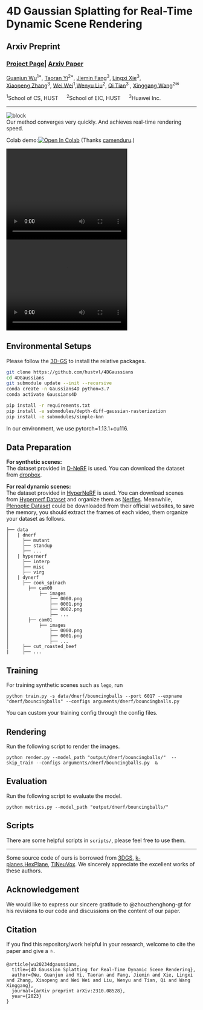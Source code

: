 # 4D Gaussian Splatting for Real-Time Dynamic Scene Rendering

## Arxiv Preprint

### [Project Page](https://guanjunwu.github.io/4dgs/index.html)| [Arxiv Paper](https://arxiv.org/abs/2310.08528)


[Guanjun Wu](https://guanjunwu.github.io/)<sup>1*</sup>, [Taoran Yi](https://github.com/taoranyi)<sup>2*</sup>,
[Jiemin Fang](https://jaminfong.cn/)<sup>3</sup>, [Lingxi Xie](http://lingxixie.com/)<sup>3</sup>, </br>[Xiaopeng Zhang](https://sites.google.com/site/zxphistory/)<sup>3</sup>, [Wei Wei](https://www.eric-weiwei.com/)<sup>1</sup>,[Wenyu Liu](http://eic.hust.edu.cn/professor/liuwenyu/)<sup>2</sup>, [Qi Tian](https://scholar.google.com/citations?hl=en&user=61b6eYkAAAAJ)<sup>3</sup> , [Xinggang Wang](https://xwcv.github.io)<sup>2✉</sup>

<sup>1</sup>School of CS, HUST &emsp; <sup>2</sup>School of EIC, HUST &emsp; <sup>3</sup>Huawei Inc. &emsp;

---------------------------------------------------

![block](assets/teaserfig.png)   
Our method converges very quickly. And achieves real-time rendering speed.

Colab demo:[![Open In Colab](https://colab.research.google.com/assets/colab-badge.svg)](https://colab.research.google.com/github/camenduru/4DGaussians-colab/blob/main/4DGaussians_colab.ipynb) (Thanks [camenduru](https://github.com/camenduru/4DGaussians-colab).)

<video width="320" height="240" controls>
  <sourc src="assets/teaservideo.mp4" type="video/mp4">
</video>

<video width="320" height="240" controls>
  <source src="assets/cut_roasted_beef_time.mp4" type="video/mp4">
</video>


## Environmental Setups
Please follow the [3D-GS](https://github.com/graphdeco-inria/gaussian-splatting) to install the relative packages.
```bash
git clone https://github.com/hustvl/4DGaussians
cd 4DGaussians
git submodule update --init --recursive
conda create -n Gaussians4D python=3.7 
conda activate Gaussians4D

pip install -r requirements.txt
pip install -e submodules/depth-diff-gaussian-rasterization
pip install -e submodules/simple-knn
```
In our environment, we use pytorch=1.13.1+cu116.
## Data Preparation
**For synthetic scenes:**  
The dataset provided in [D-NeRF](https://github.com/albertpumarola/D-NeRF) is used. You can download the dataset from [dropbox](https://www.dropbox.com/s/0bf6fl0ye2vz3vr/data.zip?dl=0).

**For real dynamic scenes:**  
The dataset provided in [HyperNeRF](https://github.com/google/hypernerf) is used. You can download scenes from [Hypernerf Dataset](https://github.com/google/hypernerf/releases/tag/v0.1) and organize them as [Nerfies](https://github.com/google/nerfies#datasets). Meanwhile, [Plenoptic Dataset](https://github.com/facebookresearch/Neural_3D_Video) could be downloaded from their official websites, to save the memory, you should extract the frames of each video, them organize your dataset as follows.
```
├── data
│   | dnerf 
│     ├── mutant
│     ├── standup 
│     ├── ...
│   | hypernerf
│     ├── interp
│     ├── misc
│     ├── virg
│   | dynerf
│     ├── cook_spinach
│       ├── cam00
│           ├── images
│               ├── 0000.png
│               ├── 0001.png
│               ├── 0002.png
│               ├── ...
│       ├── cam01
│           ├── images
│               ├── 0000.png
│               ├── 0001.png
│               ├── ...
│     ├── cut_roasted_beef
|     ├── ...
```


## Training
For training synthetic scenes such as `lego`, run 
``` 
python train.py -s data/dnerf/bouncingballs --port 6017 --expname "dnerf/bouncingballs" --configs arguments/dnerf/bouncingballs.py 
``` 
You can custom your training config through the config files.
## Rendering
Run the following script to render the images.  

```
python render.py --model_path "output/dnerf/bouncingballs/"  --skip_train --configs arguments/dnerf/bouncingballs.py  &
```


## Evaluation
Run the following script to evaluate the model.  

```
python metrics.py --model_path "output/dnerf/bouncingballs/" 
```
## Scripts

There are some helpful scripts in `scripts/`, please feel free to use them.

---

Some source code of ours is borrowed from [3DGS](https://github.com/graphdeco-inria/gaussian-splatting), [k-planes](https://github.com/Giodiro/kplanes_nerfstudio),[HexPlane](https://github.com/Caoang327/HexPlane), [TiNeuVox](https://github.com/hustvl/TiNeuVox). We sincerely appreciate the excellent works of these authors.

## Acknowledgement

We would like to express our sincere gratitude to @zhouzhenghong-gt for his revisions to our code and discussions on the content of our paper.
## Citation
If you find this repository/work helpful in your research, welcome to cite the paper and give a ⭐.
```
@article{wu20234dgaussians,
  title={4D Gaussian Splatting for Real-Time Dynamic Scene Rendering},
  author={Wu, Guanjun and Yi, Taoran and Fang, Jiemin and Xie, Lingxi and Zhang, Xiaopeng and Wei Wei and Liu, Wenyu and Tian, Qi and Wang Xinggang},
  journal={arXiv preprint arXiv:2310.08528},
  year={2023}
}
```
